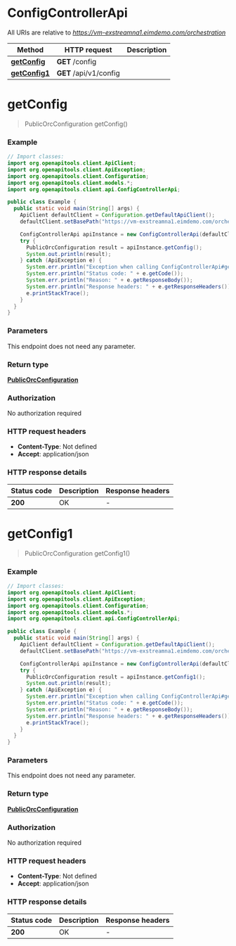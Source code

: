 # ConfigControllerApi

All URIs are relative to *https://vm-exstreamna1.eimdemo.com/orchestration*

| Method | HTTP request | Description |
|------------- | ------------- | -------------|
| [**getConfig**](ConfigControllerApi.md#getConfig) | **GET** /config |  |
| [**getConfig1**](ConfigControllerApi.md#getConfig1) | **GET** /api/v1/config |  |


<a id="getConfig"></a>
# **getConfig**
> PublicOrcConfiguration getConfig()



### Example
```java
// Import classes:
import org.openapitools.client.ApiClient;
import org.openapitools.client.ApiException;
import org.openapitools.client.Configuration;
import org.openapitools.client.models.*;
import org.openapitools.client.api.ConfigControllerApi;

public class Example {
  public static void main(String[] args) {
    ApiClient defaultClient = Configuration.getDefaultApiClient();
    defaultClient.setBasePath("https://vm-exstreamna1.eimdemo.com/orchestration");

    ConfigControllerApi apiInstance = new ConfigControllerApi(defaultClient);
    try {
      PublicOrcConfiguration result = apiInstance.getConfig();
      System.out.println(result);
    } catch (ApiException e) {
      System.err.println("Exception when calling ConfigControllerApi#getConfig");
      System.err.println("Status code: " + e.getCode());
      System.err.println("Reason: " + e.getResponseBody());
      System.err.println("Response headers: " + e.getResponseHeaders());
      e.printStackTrace();
    }
  }
}
```

### Parameters
This endpoint does not need any parameter.

### Return type

[**PublicOrcConfiguration**](PublicOrcConfiguration.md)

### Authorization

No authorization required

### HTTP request headers

 - **Content-Type**: Not defined
 - **Accept**: application/json

### HTTP response details
| Status code | Description | Response headers |
|-------------|-------------|------------------|
| **200** | OK |  -  |

<a id="getConfig1"></a>
# **getConfig1**
> PublicOrcConfiguration getConfig1()



### Example
```java
// Import classes:
import org.openapitools.client.ApiClient;
import org.openapitools.client.ApiException;
import org.openapitools.client.Configuration;
import org.openapitools.client.models.*;
import org.openapitools.client.api.ConfigControllerApi;

public class Example {
  public static void main(String[] args) {
    ApiClient defaultClient = Configuration.getDefaultApiClient();
    defaultClient.setBasePath("https://vm-exstreamna1.eimdemo.com/orchestration");

    ConfigControllerApi apiInstance = new ConfigControllerApi(defaultClient);
    try {
      PublicOrcConfiguration result = apiInstance.getConfig1();
      System.out.println(result);
    } catch (ApiException e) {
      System.err.println("Exception when calling ConfigControllerApi#getConfig1");
      System.err.println("Status code: " + e.getCode());
      System.err.println("Reason: " + e.getResponseBody());
      System.err.println("Response headers: " + e.getResponseHeaders());
      e.printStackTrace();
    }
  }
}
```

### Parameters
This endpoint does not need any parameter.

### Return type

[**PublicOrcConfiguration**](PublicOrcConfiguration.md)

### Authorization

No authorization required

### HTTP request headers

 - **Content-Type**: Not defined
 - **Accept**: application/json

### HTTP response details
| Status code | Description | Response headers |
|-------------|-------------|------------------|
| **200** | OK |  -  |


